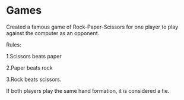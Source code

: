 # Games

Created a famous game of Rock-Paper-Scissors for one player to play against the computer as an opponent.

Rules:

1.Scissors beats paper 

2.Paper beats rock 

3.Rock beats scissors.

If both players play the same hand formation, it is considered a tie.

